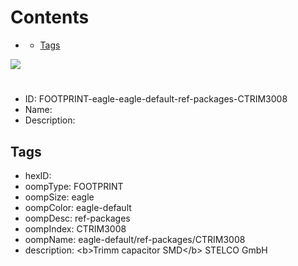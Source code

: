 



Contents
========

* [](#)
	* [Tags](#tags)
  
![][im]
# 

- ID: FOOTPRINT-eagle-eagle-default-ref-packages-CTRIM3008
- Name: 
- Description: 

## Tags

- hexID: 
- oompType: FOOTPRINT
- oompSize: eagle
- oompColor: eagle-default
- oompDesc: ref-packages
- oompIndex: CTRIM3008
- oompName: eagle-default/ref-packages/CTRIM3008
- description: &lt;b&gt;Trimm capacitor SMD&lt;/b&gt; STELCO GmbH



[im]: image.png

